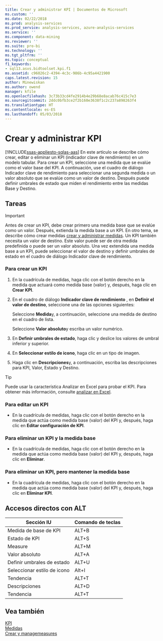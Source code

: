 ```yaml
---
title: Crear y administrar KPI | Documentos de Microsoft
ms.custom: ''
ms.date: 02/22/2018
ms.prod: analysis-services
ms.prod_service: analysis-services, azure-analysis-services
ms.service: ''
ms.component: data-mining
ms.reviewer: ''
ms.suite: pro-bi
ms.technology: ''
ms.tgt_pltfrm: ''
ms.topic: conceptual
f1_keywords:
- sql13.asvs.bidtoolset.kpi.f1
ms.assetid: c96026c2-4394-4c3c-986b-4c95a4421900
caps.latest.revision: 15
author: Minewiskan
ms.author: owend
manager: kfile
ms.openlocfilehash: 3c73b33cd4fe2914b4e29b68e8acab76c415c7e3
ms.sourcegitcommit: 2ddc0bfb3ce2f2b160e3638f1c2c237a898263f4
ms.translationtype: HT
ms.contentlocale: es-ES
ms.lasthandoff: 05/03/2018
---
```

# <a name="create-and-manage-kpis"></a>Crear y administrar KPI 
[!INCLUDE[ssas-appliesto-sqlas-aas](../../includes/ssas-appliesto-sqlas-aas.md)]
  En este artículo se describe cómo crear, editar o eliminar un KPI (indicador clave de rendimiento) en un modelo tabular. Para crear un KPI, seleccione una medida que se evalúe como el valor base del KPI. A continuación, use el cuadro de diálogo Indicador clave de rendimiento para seleccionar una segunda medida o un valor absoluto que se evalúe como un valor de destino. Después puede definir umbrales de estado que miden el rendimiento entre las medidas Base y Destino.  
  
## <a name="tasks"></a>Tareas  
  
> [!IMPORTANT]  
>  Antes de crear un KPI, debe crear primero una medida base que se evalúe como un valor. Después, extienda la medida base a un KPI. En otro tema, se describe cómo crear medidas [crear y administrar medidas](../../analysis-services/tabular-models/create-and-manage-measures-ssas-tabular.md). Un KPI también necesita un valor de destino. Este valor puede ser de otra medida predefinida o puede ser un valor absoluto. Una vez extendida una medida base a un KPI, puede seleccionar el valor de destino y definir umbrales de estado en el cuadro de diálogo Indicador clave de rendimiento.  
  
###  <a name="bkmk_create_KPI"></a> Para crear un KPI  
  
1.  En la cuadrícula de medidas, haga clic con el botón derecho en la medida que actuará como medida base (valor) y, después, haga clic en **Crear KPI**.  
  
2.  En el cuadro de diálogo **Indicador clave de rendimiento** , en **Definir el valor de destino**, seleccione una de las opciones siguientes:  
  
     Seleccione **Medida**y, a continuación, seleccione una medida de destino en el cuadro de lista.  
  
     Seleccione **Valor absoluto**y escriba un valor numérico.  
  
3.  En **Definir umbrales de estado**, haga clic y deslice los valores de umbral inferior y superior.  
  
4.  En **Seleccionar estilo de icono**, haga clic en un tipo de imagen.  
  
5.  Haga clic en **Descripciones**y, a continuación, escriba las descripciones para KPI, Valor, Estado y Destino.  
  
> [!TIP]  
>  Puede usar la característica Analizar en Excel para probar el KPI. Para obtener más información, consulte [analizar en Excel](../../analysis-services/tabular-models/analyze-in-excel-ssas-tabular.md).  
  
###  <a name="bkmk_edit_KPI"></a> Para editar un KPI  
  
-   En la cuadrícula de medidas, haga clic con el botón derecho en la medida que actúa como medida base (valor) del KPI y, después, haga clic en **Editar configuración de KPI**.  
  
###  <a name="bkmk_delete"></a> Para eliminar un KPI y la medida base  
  
-   En la cuadrícula de medidas, haga clic con el botón derecho en la medida que actúa como medida base (valor) del KPI y, después, haga clic en **Eliminar**.  
  
###  <a name="bkmk_delete_KPI"></a> Para eliminar un KPI, pero mantener la medida base  
  
-   En la cuadrícula de medidas, haga clic con el botón derecho en la medida que actúa como medida base (valor) del KPI y, después, haga clic en **Eliminar KPI**.  
  
## <a name="alt-shortcuts"></a>Accesos directos con ALT  
  
|Sección IU|Comando de teclas|  
|----------------|-----------------|  
|Medida de base de KPI|ALT+B|  
|Estado de KPI|ALT+S|  
|Measure|ALT+M|  
|Valor absoluto|ALT+A|  
|Definir umbrales de estado|ALT+U|  
|Seleccionar estilo de icono|Alt+I|  
|Tendencia|ALT+T|  
|Descripciones|ALT+D|  
|Tendencia|ALT+T|  
  
## <a name="see-also"></a>Vea también  
 [KPI](../../analysis-services/tabular-models/kpis-ssas-tabular.md)   
 [Medidas](../../analysis-services/tabular-models/measures-ssas-tabular.md)   
 [Crear y managemeasures](../../analysis-services/tabular-models/create-and-manage-measures-ssas-tabular.md)  
  
  
